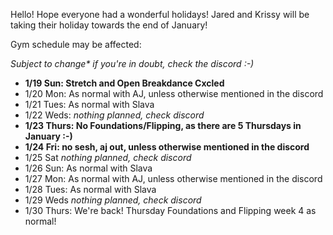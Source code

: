 Hello! Hope everyone had a wonderful holidays! Jared and Krissy will be taking their holiday towards the end of January!

Gym schedule may be affected:

_Subject to change\* if you're in doubt, check the discord :-)_

<!-- | Day/Date  | Sun                  | Mon | Tues           | Weds | Thurs                        | Fri | Sat |
|-----------|----------------------|-----|----------------|------|------------------------------|-----|-----|
| 1/19-1/25 | Slava may open & run |     | Slava may open | -    | no Foundation & Flipping 🙅   |     | -   |
| 1/26-2/1  | Slava may open & run |     | Slava may open | -    | Yes Foundations & Flipping 🫡 |     | -   | -->

- **1/19 Sun: Stretch and Open Breakdance Cxcled**
- 1/20 Mon: As normal with AJ, unless otherwise mentioned in the discord
- 1/21 Tues: As normal with Slava
- 1/22 Weds: _nothing planned, check discord_
- **1/23 Thurs: No Foundations/Flipping, as there are 5 Thursdays in January :-)**
- **1/24 Fri: no sesh,  aj out,  unless otherwise mentioned in the discord**
- 1/25 Sat _nothing planned, check discord_
- 1/26 Sun: As normal with Slava
- 1/27 Mon: As normal with AJ, unless otherwise mentioned in the discord
- 1/28 Tues: As normal with Slava
- 1/29 Weds _nothing planned, check discord_
- 1/30 Thurs: We're back! Thursday Foundations and Flipping week 4 as normal!
